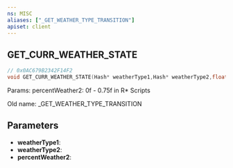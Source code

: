 ```yaml
---
ns: MISC
aliases: ["_GET_WEATHER_TYPE_TRANSITION"]
apiset: client
---
```

## GET_CURR_WEATHER_STATE

```c
// 0x0AC679B2342F14F2
void GET_CURR_WEATHER_STATE(Hash* weatherType1,Hash* weatherType2,float* percentWeather2);
```

Params: percentWeather2: 0f - 0.75f in R* Scripts

Old name: _GET_WEATHER_TYPE_TRANSITION

## Parameters
* **weatherType1**:
* **weatherType2**:
* **percentWeather2**: